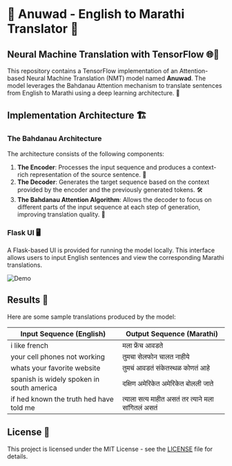 # 🤖 Anuwad - English to Marathi Translator 🤖

## Neural Machine Translation with TensorFlow 🌐💬

This repository contains a TensorFlow implementation of an Attention-based Neural Machine Translation (NMT) model named **Anuwad**. The model leverages the Bahdanau Attention mechanism to translate sentences from English to Marathi using a deep learning architecture. 🚀

## Implementation Architecture 🏗️

### The Bahdanau Architecture

The architecture consists of the following components:

1. **The Encoder**: Processes the input sequence and produces a context-rich representation of the source sentence. 📖
2. **The Decoder**: Generates the target sequence based on the context provided by the encoder and the previously generated tokens. 🛠️
3. **The Bahdanau Attention Algorithm**: Allows the decoder to focus on different parts of the input sequence at each step of generation, improving translation quality. 🌟

### Flask UI 🖥️

A Flask-based UI is provided for running the model locally. This interface allows users to input English sentences and view the corresponding Marathi translations.

![Demo](demo.png)

## Results 🎯

Here are some sample translations produced by the model:

| Input Sequence (English)                               | Output Sequence (Marathi)                                |
|--------------------------------------------------------|----------------------------------------------------------|
| i like french                                          | मला फ्रेंच आवडते                                         |
| your cell phones not working                          | तुमचा सेलफोन चालत नाहीये                                |
| whats your favorite website                           | तुमचं आवडतं संकेतस्थळ कोणतं आहे                        |
| spanish is widely spoken in south america              | दक्षिण अमेरिकेत अमेरिकेत बोलली जाते                    |
| if hed known the truth hed have told me               | त्याला सत्य माहीत असतं तर त्याने मला सांगितलं असतं        |

## License 📜

This project is licensed under the MIT License - see the [LICENSE](LICENSE) file for details.

